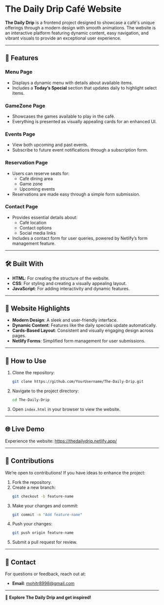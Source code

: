 # The Daily Drip Café Website  

**The Daily Drip** is a frontend project designed to showcase a café's unique offerings through a modern design with smooth animations. The website is an interactive platform featuring dynamic content, easy navigation, and vibrant visuals to provide an exceptional user experience.  

---

## 🌟 Features  

### **Menu Page**  
- Displays a dynamic menu with details about available items.  
- Includes a **Today’s Special** section that updates daily to highlight select items.  

### **GameZone Page**  
- Showcases the games available to play in the café.  
- Everything is presented as visually appealing cards for an enhanced UI.  

### **Events Page**  
- View both upcoming and past events.  
- Subscribe to future event notifications through a subscription form.  

### **Reservation Page**  
- Users can reserve seats for:  
  - Café dining area  
  - Game zone  
  - Upcoming events  
- Reservations are made easy through a simple form submission.  

### **Contact Page**  
- Provides essential details about:  
  - Café location  
  - Contact options  
  - Social media links  
- Includes a contact form for user queries, powered by Netlify’s form management feature.  

---

## 🛠️ Built With  

- **HTML**: For creating the structure of the website.  
- **CSS**: For styling and creating a visually appealing layout.  
- **JavaScript**: For adding interactivity and dynamic features.  

---

## 📸 Website Highlights  

- **Modern Design**: A sleek and user-friendly interface.  
- **Dynamic Content**: Features like the daily specials update automatically.  
- **Cards-Based Layout**: Consistent and visually engaging design across pages.  
- **Netlify Forms**: Simplified form management for user submissions.  

---

## 🚀 How to Use  

1. Clone the repository:  
   ```bash
   git clone https://github.com/YourUsername/The-Daily-Drip.git
   ```  
2. Navigate to the project directory:  
   ```bash
   cd The-Daily-Drip
   ```  
3. Open `index.html` in your browser to view the website.  

---

## 🌐 Live Demo  

Experience the website: https://thedailydrip.netlify.app/

---

## 🤝 Contributions  

We’re open to contributions! If you have ideas to enhance the project:  

1. Fork the repository.  
2. Create a new branch:  
   ```bash
   git checkout -b feature-name
   ```  
3. Make your changes and commit:  
   ```bash
   git commit -m "Add feature-name"
   ```  
4. Push your changes:  
   ```bash
   git push origin feature-name
   ```  
5. Submit a pull request for review.  

---

## 📧 Contact  

For questions or feedback, reach out at:  
- **Email**: mohitr8998@gmail.com  

---

🎉 **Explore The Daily Drip and get inspired!**

